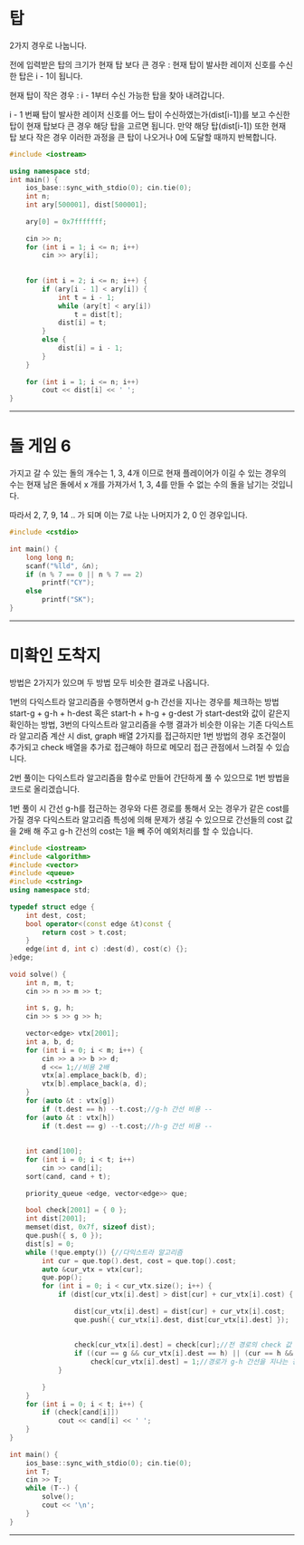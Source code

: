 # 탑
2가지 경우로 나눕니다.

전에 입력받은 탑의 크기가 현재 탑 보다 큰 경우 : 현재 탑이 발사한 레이저 신호를 수신한 탑은 i - 1이 됩니다.

현재 탑이 작은 경우 : i - 1부터 수신 가능한 탑을 찾아 내려갑니다.

i - 1 번째 탑이 발사한 레이저 신호를 어느 탑이 수신하였는가(dist[i-1])를 보고 수신한 탑이 현재 탑보다 큰 경우 해당 탑을 고르면 됩니다. 만약 해당 탑(dist[i-1]) 또한 현재 탑 보다 작은 경우 이러한 과정을 큰 탑이 나오거나 0에 도달할 때까지 반복합니다.
```c++
#include <iostream>
 
using namespace std;
int main() {
    ios_base::sync_with_stdio(0); cin.tie(0);
    int n;
    int ary[500001], dist[500001];
 
    ary[0] = 0x7fffffff;
 
    cin >> n;
    for (int i = 1; i <= n; i++)
        cin >> ary[i];
 
 
    for (int i = 2; i <= n; i++) {
        if (ary[i - 1] < ary[i]) {
            int t = i - 1;
            while (ary[t] < ary[i])
                t = dist[t];
            dist[i] = t;
        }
        else {
            dist[i] = i - 1;
        }
    }
 
    for (int i = 1; i <= n; i++)
        cout << dist[i] << ' ';
}
```
***
# 돌 게임 6
가지고 갈 수 있는 돌의 개수는 1, 3, 4개 이므로 현재 플레이어가 이길 수 있는 경우의 수는 현재 남은 돌에서 x 개를 가져가서 1, 3, 4를 만들 수 없는 수의 돌을 남기는 것입니다.

따라서 2, 7, 9, 14 .. 가 되며 이는 7로 나눈 나머지가 2, 0 인 경우입니다.
```c++
#include <cstdio>
 
int main() {
    long long n;
    scanf("%lld", &n);
    if (n % 7 == 0 || n % 7 == 2)
        printf("CY");
    else
        printf("SK");
}
```
***
# 미확인 도착지
방법은 2가지가 있으며 두 방법 모두 비슷한 결과로 나옵니다.

1번의 다익스트라 알고리즘을 수행하면서 g-h 간선을 지나는 경우를 체크하는 방법
start-g + g-h + h-dest 혹은 start-h + h-g + g-dest 가 start-dest와 값이 같은지 확인하는 방법, 3번의 다익스트라 알고리즘을 수행
결과가 비슷한 이유는 기존 다익스트라 알고리즘 계산 시 dist, graph 배열 2가지를 접근하지만 1번 방법의 경우 조건절이 추가되고 check 배열을 추가로 접근해야 하므로 메모리 접근 관점에서 느려질 수 있습니다.

 

2번 풀이는 다익스트라 알고리즘을 함수로 만들어 간단하게 풀 수 있으므로 1번 방법을 코드로 올리겠습니다.

1번 풀이 시 간선 g-h를 접근하는 경우와 다른 경로를 통해서 오는 경우가 같은 cost를 가질 경우 다익스트라 알고리즘 특성에 의해 문제가 생길 수 있으므로 간선들의 cost 값을 2배 해 주고 g-h 간선의 cost는 1을 빼 주어 예외처리를 할 수 있습니다.
```c++
#include <iostream>
#include <algorithm>
#include <vector>
#include <queue>
#include <cstring>
using namespace std;
 
typedef struct edge {
    int dest, cost;
    bool operator<(const edge &t)const {
        return cost > t.cost;
    }
    edge(int d, int c) :dest(d), cost(c) {};
}edge;
 
void solve() {
    int n, m, t;
    cin >> n >> m >> t;
 
    int s, g, h;
    cin >> s >> g >> h;
 
    vector<edge> vtx[2001];
    int a, b, d;
    for (int i = 0; i < m; i++) {
        cin >> a >> b >> d;
        d <<= 1;//비용 2배
        vtx[a].emplace_back(b, d);
        vtx[b].emplace_back(a, d);
    }
    for (auto &t : vtx[g])
        if (t.dest == h) --t.cost;//g-h 간선 비용 --
    for (auto &t : vtx[h])
        if (t.dest == g) --t.cost;//h-g 간선 비용 --
 
 
    int cand[100];
    for (int i = 0; i < t; i++)
        cin >> cand[i];
    sort(cand, cand + t);
 
    priority_queue <edge, vector<edge>> que;
 
    bool check[2001] = { 0 };
    int dist[2001];
    memset(dist, 0x7f, sizeof dist);
    que.push({ s, 0 });
    dist[s] = 0;
    while (!que.empty()) {//다익스트라 알고리즘
        int cur = que.top().dest, cost = que.top().cost;
        auto &cur_vtx = vtx[cur];
        que.pop();
        for (int i = 0; i < cur_vtx.size(); i++) {
            if (dist[cur_vtx[i].dest] > dist[cur] + cur_vtx[i].cost) {
 
                dist[cur_vtx[i].dest] = dist[cur] + cur_vtx[i].cost;
                que.push({ cur_vtx[i].dest, dist[cur_vtx[i].dest] });
 
 
                check[cur_vtx[i].dest] = check[cur];//전 경로의 check 값 상속
                if ((cur == g && cur_vtx[i].dest == h) || (cur == h && cur_vtx[i].dest == g))
                    check[cur_vtx[i].dest] = 1;//경로가 g-h 간선을 지나는 경우 체크
            }
 
        }
    }
    for (int i = 0; i < t; i++) {
        if (check[cand[i]])
            cout << cand[i] << ' ';
    }
}
 
int main() {
    ios_base::sync_with_stdio(0); cin.tie(0);
    int T;
    cin >> T;
    while (T--) {
        solve();
        cout << '\n';
    }
}
```
***
